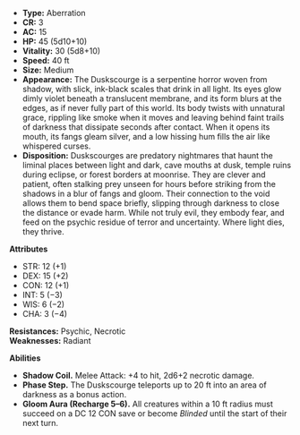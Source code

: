 - **Type:** Aberration
- **CR:** 3
- **AC:** 15
- **HP:** 45 (5d10+10)
- **Vitality:** 30 (5d8+10)
- **Speed:** 40 ft
- **Size:** Medium
- **Appearance:** The Duskscourge is a serpentine horror woven from shadow, with slick, ink-black scales that drink in all light. Its eyes glow dimly violet beneath a translucent membrane, and its form blurs at the edges, as if never fully part of this world. Its body twists with unnatural grace, rippling like smoke when it moves and leaving behind faint trails of darkness that dissipate seconds after contact. When it opens its mouth, its fangs gleam silver, and a low hissing hum fills the air like whispered curses.
- **Disposition:** Duskscourges are predatory nightmares that haunt the liminal places between light and dark, cave mouths at dusk, temple ruins during eclipse, or forest borders at moonrise. They are clever and patient, often stalking prey unseen for hours before striking from the shadows in a blur of fangs and gloom. Their connection to the void allows them to bend space briefly, slipping through darkness to close the distance or evade harm. While not truly evil, they embody fear, and feed on the psychic residue of terror and uncertainty. Where light dies, they thrive.

**Attributes**
- STR: 12 (+1)
- DEX: 15 (+2)
- CON: 12 (+1)
- INT: 5 (−3)
- WIS: 6 (−2)
- CHA: 3 (−4)

**Resistances:** Psychic, Necrotic  
**Weaknesses:** Radiant

**Abilities**
- **Shadow Coil.** Melee Attack: +4 to hit, 2d6+2 necrotic damage.
- **Phase Step.** The Duskscourge teleports up to 20 ft into an area of darkness as a bonus action.
- **Gloom Aura (Recharge 5–6).** All creatures within a 10 ft radius must succeed on a DC 12 CON save or become _Blinded_ until the start of their next turn.